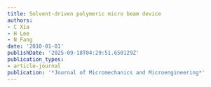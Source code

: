 ```yaml
---
title: Solvent-driven polymeric micro beam device
authors:
- C Xia
- H Lee
- N Fang
date: '2010-01-01'
publishDate: '2025-09-18T04:29:51.650129Z'
publication_types:
- article-journal
publication: '*Journal of Micromechanics and Microengineering*'
---
```

